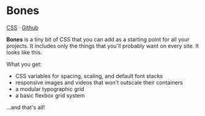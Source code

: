 # Bones

[CSS](bones.css) · [Github](https://github.com/adamhollett/bones)

**Bones** is a tiny bit of CSS that you can add as a starting point for all your projects. It includes only the things that you'll probably want on every site. It looks like this.

What you get:

- CSS variables for spacing, scaling, and default font stacks
- responsive images and videos that won't outscale their containers
- a modular typographic grid
- a basic flexbox grid system

...and that's all!
